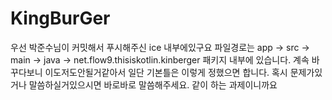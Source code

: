 # KingBurGer
우선 박준수님이 커밋해서 푸시해주신 ice 내부에있구요
파일경로는 app -> src -> main -> java -> net.flow9.thisiskotlin.kinberger 패키지 내부에 있습니다.
계속 바꾸다보니 이도저도안될거같아서 일단 기본틀은 이렇게 정했으면 합니다. 
혹시 문제가있거나 말씀하실거있으시면 바로바로 말씀해주세요. 같이 하는 과제이니까요
